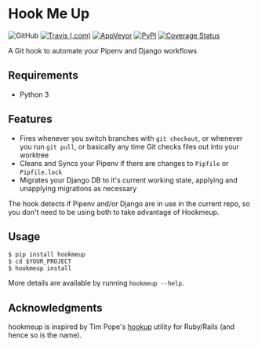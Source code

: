 # Hook Me Up

![GitHub](https://img.shields.io/github/license/djmoch/hookmeup.svg)
[![Travis (.com)](https://img.shields.io/travis/com/djmoch/hookmeup.svg?logo=travis)](https://travis-ci.com/djmoch/hookmeup)
[![AppVeyor](https://img.shields.io/appveyor/ci/djmoch/hookmeup.svg?logo=appveyor)](https://ci.appveyor.com/project/djmoch/hookmeup)
[![PyPI](https://img.shields.io/pypi/v/hookmeup.svg)](https://pypi.org/project/hookmeup/)
[![Coverage Status](https://coveralls.io/repos/github/djmoch/hookmeup/badge.svg?branch=master)](https://coveralls.io/github/djmoch/hookmeup?branch=master)

A Git hook to automate your Pipenv and Django workflows

## Requirements

- Python 3

## Features

- Fires whenever you switch branches with `git checkout`, or whenever
  you run `git pull`, or basically any time Git checks files out into
  your worktree
- Cleans and Syncs your Pipenv if there are changes to `Pipfile` or
  `Pipfile.lock`
- Migrates your Django DB to it's current working state, applying and
  unapplying migrations as necessary

The hook detects if Pipenv and/or Django are in use in the current repo,
so you don't need to be using both to take advantage of Hookmeup.

## Usage

```
$ pip install hookmeup
$ cd $YOUR_PROJECT
$ hookmeup install
```

More details are available by running `hookmeup --help`.

## Acknowledgments

hookmeup is inspired by Tim Pope's
[hookup](https://github.com/tpope/hookup) utility for Ruby/Rails (and
hence so is the name).
